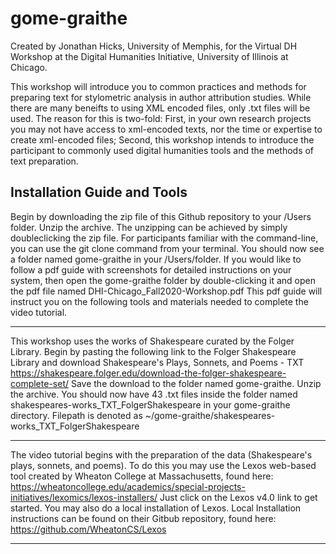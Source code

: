 # gome-graithe
Created by Jonathan Hicks, University of Memphis, for the Virtual DH Workshop at the Digital Humanities Initiative, University of Illinois at Chicago.

This workshop will introduce you to common practices and methods for preparing text for stylometric analysis in author attribution studies.
While there are many beneifts to using XML encoded files, only .txt files will be used. 
The reason for this is two-fold: 
First, in your own research projects you may not have access to xml-encoded texts, nor the time or expertise to create xml-encoded files; 
Second, this workshop intends to introduce the participant to commonly used digital humanities tools and the methods of text preparation.

Installation Guide and Tools
------------------------------
Begin by downloading the zip file of this Github repository to your /Users folder. Unzip the archive.
The unzipping can be achieved by simply doubleclicking the zip file.
For participants familiar with the command-line, you can use the git clone command from your terminal.
You should now see a folder named gome-graithe in your /Users/folder.
If you would like to follow a pdf guide with screenshots for detailed instructions on your system,
then open the gome-graithe folder by double-clicking it and open the pdf file named DHI-Chicago_Fall2020-Workshop.pdf
This pdf guide will instruct you on the following tools and materials needed to complete the video tutorial.

------------------------------

This workshop uses the works of Shakespeare curated by the Folger Library.
Begin by pasting the following link to the Folger Shakespeare Library
and download Shakespeare's Plays, Sonnets, and Poems - TXT
https://shakespeare.folger.edu/download-the-folger-shakespeare-complete-set/
Save the download to the folder named gome-graithe. Unzip the archive. You should now have 43 .txt files inside the folder named 
shakespeares-works_TXT_FolgerShakespeare in your gome-graithe directory. Filepath is denoted as ~/gome-graithe/shakespeares-works_TXT_FolgerShakespeare

------------------------------

The video tutorial begins with the preparation of the data (Shakespeare's plays, sonnets, and poems).
To do this you may use the Lexos web-based tool created by Wheaton College at Massachusetts, found here:
https://wheatoncollege.edu/academics/special-projects-initiatives/lexomics/lexos-installers/
Just click on the Lexos v4.0 link to get started.
You may also do a local installation of Lexos.
Local Installation instructions can be found on their Gitbub repository, found here:
https://github.com/WheatonCS/Lexos

------------------------------


